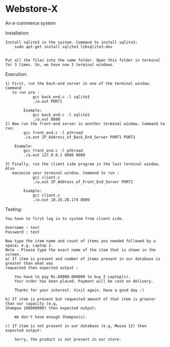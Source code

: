 # Webstore-X
An e-commerce system

Installation:
	
	Install sqlite3 in the system. Command to install sqlite3:
		sudo apt-get install sqlite3 libsqlite3-dev


	Put all the files into the same folder. Open this folder in terminal
	for 3 times. So, we have now 3 terminal windows. 

Execution:
	
	1) First, run the back-end server in one of the terminal window. Command 
	   to run are : 
				gcc back_end.c -l sqlite3
				./a.out PORT1

			Example:
				gcc back_end.c -l sqlite3
				./a.out 8080
	2) Now run the front-end server in another terminal window. Command to run:
			gcc front_end.c -l pthread
			./a.out IP_Address_of_Back_End_Server PORT1 PORT2

		Example:
			gcc front_end.c -l pthread
			./a.out 127.0.0.1 8080 8000

	3) Finally, run the client side program in the last terminal window. Also 
	   maximize your terminal window. Command to run : 
	   			gcc client.c
	   			./a.out IP_Address_of_Front_End_Server PORT2

	   		Example:
	   			gcc client.c
	   			./a.out 10.15.28.174 8000

Testing:

	You have to first log in to system from client side. 
	
	Username : test 
	Password : test
	
	Now type the item name and count of items you needed followed by a space; e.g, Laptop 2.
	Note - Please type the exact name of the item that is shown in the screen. 
	a) If item is present and number of items present in our database is greater than what was
	requested then expected output :
		
		You have to pay Rs.60000.000000 to buy 2 Laptop(s).
		Your order has been placed. Payment will be cash on delivery.

		Thanks for your interest. Visit again. Have a good day :)

	b) If item is present but requested amount of that item is greater than our capacity (e.g,
	Shampoo 100000000) then expected output:

		We don't have enough Shampoo(s).

	c) If item is not present in our database (e.g, Mouse 12) then expected output:

		Sorry, the product is not present in our store.


